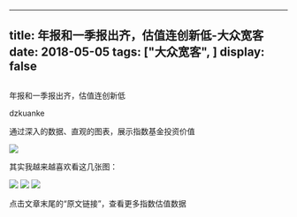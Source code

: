
---
title:   年报和一季报出齐，估值连创新低-大众宽客
date: 2018-05-05
tags: ["大众宽客", ]
display: false
---


## 



年报和一季报出齐，估值连创新低




dzkuanke




通过深入的数据、直观的图表，展示指数基金投资价值


<img class="" data-copyright="0" data-ratio="0.6118067978533095" data-s="300,640" src="https://mmbiz.qpic.cn/mmbiz_png/PKw3FQPmhIiaicYnK1BVjOePvvGiceibsibJFicVPyUzPOAicvFBuoBmPFSbqFd2ibWfH7gK72GkaVTsibXeEQVWFU1ibfKg/640?wx_fmt=png" data-type="png" data-w="1118" style=""/>



其实我越来越喜欢看这几张图：

<img class="" data-copyright="0" data-ratio="0.6" data-s="300,640" src="https://mmbiz.qpic.cn/mmbiz_png/PKw3FQPmhIiaicYnK1BVjOePvvGiceibsibJFS2K2ZyEicau5QO9JIC4MLlID4AyjNuMFAGcL7xrEcypT3s5IJMltYWA/640?wx_fmt=png" data-type="png" data-w="720" style=""/>

<img class="" data-copyright="0" data-ratio="0.6" data-s="300,640" src="https://mmbiz.qpic.cn/mmbiz_png/PKw3FQPmhIiaicYnK1BVjOePvvGiceibsibJFtE8kyuavPIsluDqK5T0AdyWjTibZooLNW3zzqLxM15eArlYTKk9icEpA/640?wx_fmt=png" data-type="png" data-w="720" style=""/>

<img class="" data-copyright="0" data-ratio="0.6" data-s="300,640" src="https://mmbiz.qpic.cn/mmbiz_png/PKw3FQPmhIiaicYnK1BVjOePvvGiceibsibJFZMvfsUxcqZrnQcmczS2ibTjiauLKrfTlP9BlPNeYjqDoZ3NMzUQziaLPg/640?wx_fmt=png" data-type="png" data-w="720" style=""/>



点击文章末尾的“原文链接”，查看更多指数估值数据










